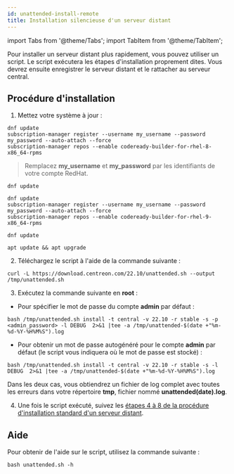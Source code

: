 ```yaml
---
id: unattended-install-remote
title: Installation silencieuse d'un serveur distant
---
```

import Tabs from '@theme/Tabs';
import TabItem from '@theme/TabItem';

Pour installer un serveur distant plus rapidement, vous pouvez utiliser un script. Le script exécutera les étapes d'installation proprement dites. Vous devrez ensuite enregistrer le serveur distant et le rattacher au serveur central.

## Procédure d'installation

1. Mettez votre système à jour :

<Tabs groupId="sync">
<TabItem value="RHEL 8" label="RHEL 8">

```shell
dnf update
subscription-manager register --username my_username --password my_password --auto-attach --force
subscription-manager repos --enable codeready-builder-for-rhel-8-x86_64-rpms
```

> Remplacez **my_username** et **my_password** par les identifiants de votre compte RedHat.

</TabItem>

<TabItem value="Alma / Oracle Linux 8" label="Alma / Oracle Linux 8">

```shell
dnf update
```

</TabItem>
<TabItem value="RHEL 9" label="RHEL 9">

```shell
dnf update
subscription-manager register --username my_username --password my_password --auto-attach --force
subscription-manager repos --enable codeready-builder-for-rhel-9-x86_64-rpms
```

</TabItem>
<TabItem value="Alma / Oracle Linux 9" label="Alma / Oracle Linux 9">

```shell
dnf update
```

</TabItem>
<TabItem value="Debian 11" label="Debian 11">

```shell
apt update && apt upgrade
```

</TabItem>
</Tabs>

2. Téléchargez le script à l'aide de la commande suivante :

```shell
curl -L https://download.centreon.com/22.10/unattended.sh --output /tmp/unattended.sh
```

3. Exécutez la commande suivante en **root** :

* Pour spécifier le mot de passe du compte **admin** par défaut :

```shell
bash /tmp/unattended.sh install -t central -v 22.10 -r stable -s -p <admin_password> -l DEBUG  2>&1 |tee -a /tmp/unattended-$(date +"%m-%d-%Y-%H%M%S").log
```

* Pour obtenir un mot de passe autogénéré pour le compte **admin** par défaut (le script vous indiquera où le mot de passe est stocké) :

```shell
bash /tmp/unattended.sh install -t central -v 22.10 -r stable -s -l DEBUG  2>&1 |tee -a /tmp/unattended-$(date +"%m-%d-%Y-%H%M%S").log
```

Dans les deux cas, vous obtiendrez un fichier de log complet avec toutes les erreurs dans votre répertoire **tmp**, fichier nommé **unattended(date).log**.

4. Une fois le script exécuté, suivez les [étapes 4 à 8 de la procédure d'installation standard d'un serveur distant](./using-packages.md#step-5-register-the-server).

## Aide

Pour obtenir de l'aide sur le script, utilisez la commande suivante :

```shell
bash unattended.sh -h
```
